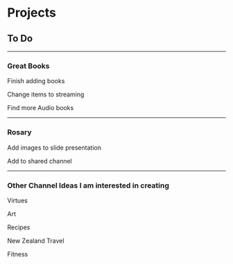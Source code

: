# Projects
## To Do
***


### Great Books

Finish adding books

Change items to streaming

Find more Audio books

***

### Rosary

Add images to slide presentation

Add to shared channel

***

### Other Channel Ideas I am interested in creating

Virtues

Art

Recipes

New Zealand Travel

Fitness